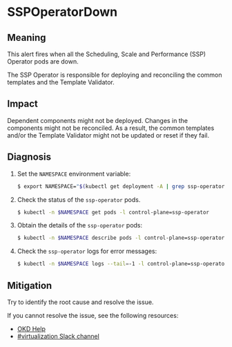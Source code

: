 # SSPOperatorDown
<!-- Edited by apinnick, Nov. 2022-->

## Meaning

This alert fires when all the Scheduling, Scale and Performance (SSP) Operator pods are down.

The SSP Operator is responsible for deploying and reconciling the common templates and the Template Validator.

## Impact

Dependent components might not be deployed. Changes in the components might not be reconciled. As a result, the common templates and/or the Template Validator might not be updated or reset if they fail.

## Diagnosis

1. Set the `NAMESPACE` environment variable:

   ```bash
   $ export NAMESPACE="$(kubectl get deployment -A | grep ssp-operator | awk '{print $1}')"
   ```

2. Check the status of the `ssp-operator` pods.

   ```bash
   $ kubectl -n $NAMESPACE get pods -l control-plane=ssp-operator
   ```

3. Obtain the details of the `ssp-operator` pods:

   ```bash
   $ kubectl -n $NAMESPACE describe pods -l control-plane=ssp-operator
   ```

4. Check the `ssp-operator` logs for error messages:

   ```bash
   $ kubectl -n $NAMESPACE logs --tail=-1 -l control-plane=ssp-operator
   ```

## Mitigation

Try to identify the root cause and resolve the issue.
<!--DS: If you cannot resolve the issue, log in to the link:https://access.redhat.com[Customer Portal] and open a support case, attaching the artifacts gathered during the Diagnosis procedure.-->
<!--USstart-->
If you cannot resolve the issue, see the following resources:

- [OKD Help](https://www.okd.io/help/)
- [#virtualization Slack channel](https://kubernetes.slack.com/channels/virtualization)
<!--USend-->

